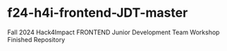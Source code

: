 # f24-h4i-frontend-JDT-master
Fall 2024 Hack4Impact FRONTEND Junior Development Team Workshop Finished Repository
